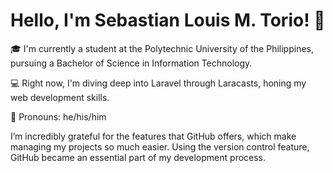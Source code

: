 # Hello, I'm Sebastian Louis M. Torio! 👋

🎓 I'm currently a student at the Polytechnic University of the Philippines, pursuing a Bachelor of Science in Information Technology.

💻 Right now, I'm diving deep into Laravel through Laracasts, honing my web development skills.

🌟 Pronouns: he/his/him

I’m incredibly grateful for the features that GitHub offers, which make managing my projects so much easier. Using the version control feature, GitHub became an essential part of my development process.

<!---
SebastianSiuol/SebastianSiuol is a ✨ special ✨ repository because its `README.md` (this file) appears on your GitHub profile.
You can click the Preview link to take a look at your changes.
--->
